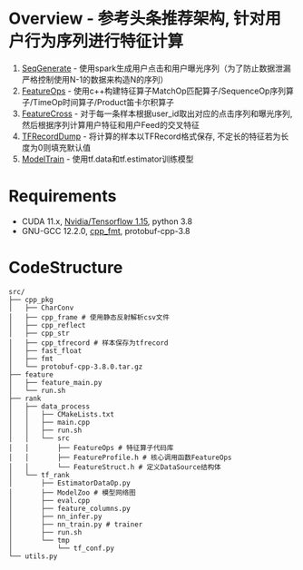 # Overview - 参考头条推荐架构, 针对用户行为序列进行特征计算
1. [SeqGenerate](https://github.com/Unlasting2019/HongJieRec/blob/master/src/feature/feature_main.py) - 使用spark生成用户点击和用户曝光序列（为了防止数据泄漏严格控制使用N-1的数据来构造N的序列）
2. [FeatureOps](https://github.com/Unlasting2019/HongJieRec/tree/master/src/rank/data_process/src/FeatureOps) - 使用c++构建特征算子MatchOp匹配算子/SequenceOp序列算子/TimeOp时间算子/Product笛卡尔积算子
3. [FeatureCross](https://github.com/Unlasting2019/HongJieRec/blob/master/src/rank/data_process/src/FeatureProfile.h#L104) - 对于每一条样本根据user_id取出对应的点击序列和曝光序列, 然后根据序列计算用户特征和用户Feed的交叉特征
4. [TFRecordDump](https://github.com/Unlasting2019/HongJieRec/blob/master/src/cpp_pkg/cpp_tfrecord/dump_tfrecord.h) - 将计算的样本以TFRecord格式保存, 不定长的特征若为长度为0则填充默认值
5. [ModelTrain](https://github.com/Unlasting2019/HongJieRec/blob/master/src/rank/tf_rank/nn_train.py) - 使用tf.data和tf.estimator训练模型

# Requirements
* CUDA 11.x, [Nvidia/Tensorflow 1.15](https://github.com/NVIDIA/tensorflow), python 3.8
* GNU-GCC 12.2.0, [cpp_fmt](https://github.com/fmtlib/fmt), protobuf-cpp-3.8

# CodeStructure
```
src/
├── cpp_pkg
│   ├── CharConv
│   ├── cpp_frame # 使用静态反射解析csv文件
│   ├── cpp_reflect 
│   ├── cpp_str
│   ├── cpp_tfrecord # 样本保存为tfrecord
│   ├── fast_float
│   ├── fmt 
│   └── protobuf-cpp-3.8.0.tar.gz
├── feature
│   ├── feature_main.py 
│   └── run.sh
├── rank
│   ├── data_process
│   │   ├── CMakeLists.txt
│   │   ├── main.cpp
│   │   ├── run.sh
│   │   └── src
│   │       ├── FeatureOps # 特征算子代码库
│   │       ├── FeatureProfile.h # 核心调用函数FeatureOps
│   │       └── FeatureStruct.h # 定义DataSource结构体
│   └── tf_rank 
│       ├── EstimatorDataOp.py
│       ├── ModelZoo # 模型网络图
│       ├── eval.cpp
│       ├── feature_columns.py
│       ├── nn_infer.py
│       ├── nn_train.py # trainer
│       ├── run.sh
│       └── tmp
│           └── tf_conf.py
└── utils.py
